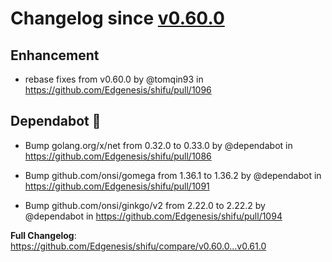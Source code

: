 

# Changelog since [v0.60.0](https://github.com/Edgenesis/shifu/releases/tag/v0.60.0)

## Enhancement

* rebase fixes from v0.60.0 by @tomqin93 in https://github.com/Edgenesis/shifu/pull/1096

## Dependabot 🤖

* Bump golang.org/x/net from 0.32.0 to 0.33.0 by @dependabot in https://github.com/Edgenesis/shifu/pull/1086

* Bump github.com/onsi/gomega from 1.36.1 to 1.36.2 by @dependabot in https://github.com/Edgenesis/shifu/pull/1091

* Bump github.com/onsi/ginkgo/v2 from 2.22.0 to 2.22.2 by @dependabot in https://github.com/Edgenesis/shifu/pull/1094

**Full Changelog**: https://github.com/Edgenesis/shifu/compare/v0.60.0...v0.61.0

